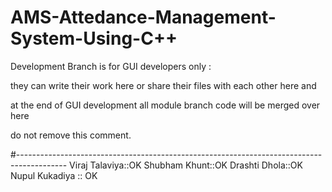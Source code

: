# AMS-Attedance-Management-System-Using-C++

Development Branch is for GUI developers only :

they can write their work here or share their files with each other here and

at the end of GUI development all module branch code will be merged over here

do not remove this comment.

#------------------------------------------------------------------------------------------
Viraj Talaviya::OK
Shubham Khunt::OK
Drashti Dhola::OK
Nupul Kukadiya :: OK
